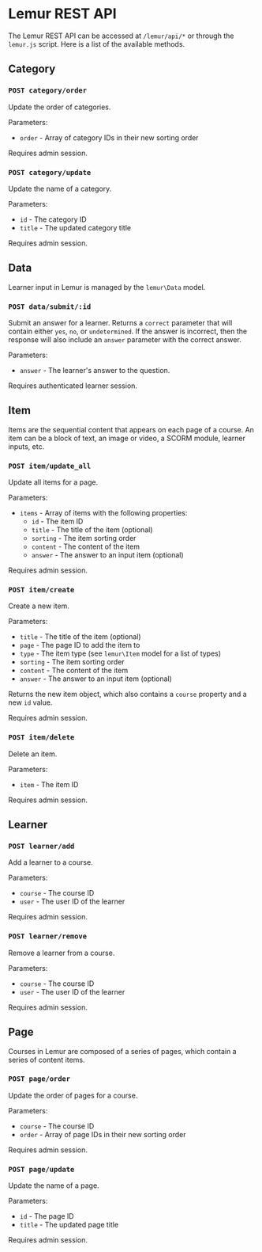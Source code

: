# Lemur REST API

The Lemur REST API can be accessed at `/lemur/api/*` or through the `lemur.js` script. Here is a list of the available methods.

## Category

### `POST category/order`

Update the order of categories.

Parameters:

* `order` - Array of category IDs in their new sorting order

Requires admin session.

### `POST category/update`

Update the name of a category.

Parameters:

* `id` - The category ID
* `title` - The updated category title

Requires admin session.

## Data

Learner input in Lemur is managed by the `lemur\Data` model.

### `POST data/submit/:id`

Submit an answer for a learner. Returns a `correct` parameter that will contain either `yes`, `no`, or `undetermined`. If the answer is incorrect, then the response will also include an `answer` parameter with the correct answer.

Parameters:

* `answer` - The learner's answer to the question.

Requires authenticated learner session.

## Item

Items are the sequential content that appears on each page of a course. An item can be a block of text, an image or video, a SCORM module, learner inputs, etc.

### `POST item/update_all`

Update all items for a page.

Parameters:

* `items` - Array of items with the following properties:
  * `id` - The item ID
  * `title` - The title of the item (optional)
  * `sorting` - The item sorting order
  * `content` - The content of the item
  * `answer` - The answer to an input item (optional)

Requires admin session.

### `POST item/create`

Create a new item.

Parameters:

* `title` - The title of the item (optional)
* `page` - The page ID to add the item to
* `type` - The item type (see `lemur\Item` model for a list of types)
* `sorting` - The item sorting order
* `content` - The content of the item
* `answer` - The answer to an input item (optional)

Returns the new item object, which also contains a `course` property and a new `id` value.

Requires admin session.

### `POST item/delete`

Delete an item.

Parameters:

* `item` - The item ID

Requires admin session.

## Learner

### `POST learner/add`

Add a learner to a course.

Parameters:

* `course` - The course ID
* `user` - The user ID of the learner

Requires admin session.

### `POST learner/remove`

Remove a learner from a course.

Parameters:

* `course` - The course ID
* `user` - The user ID of the learner

Requires admin session.

## Page

Courses in Lemur are composed of a series of pages, which contain a series of content items.

### `POST page/order`

Update the order of pages for a course.

Parameters:

* `course` - The course ID
* `order` - Array of page IDs in their new sorting order

Requires admin session.

### `POST page/update`

Update the name of a page.

Parameters:

* `id` - The page ID
* `title` - The updated page title

Requires admin session.
